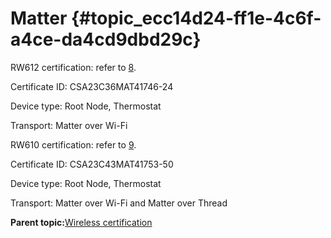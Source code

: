 # Matter {#topic_ecc14d24-ff1e-4c6f-a4ce-da4cd9dbd29c}

RW612 certification: refer to [8](references.md#item_csa-rw612).

Certificate ID: CSA23C36MAT41746-24

Device type: Root Node, Thermostat

Transport: Matter over Wi-Fi

RW610 certification: refer to [9](references.md#item_csa-rw610).

Certificate ID: CSA23C43MAT41753-50

Device type: Root Node, Thermostat

Transport: Matter over Wi-Fi and Matter over Thread

**Parent topic:**[Wireless certification](../topics/wireless_certification.md)

